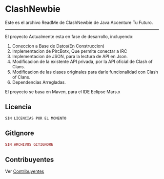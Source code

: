ClashNewbie
=============

Este es el archivo ReadMe de ClashNewbie de Java Accenture Tu Futuro.

-----------
El proyecto Actualmente esta en fase de desarrollo, incluyendo:

1. Coneccion a Base de Datos(En Construccion)
2. Implementacion de PircBotx, Que permite conectar a IRC
3. Implementacion de JSON, para la lectura de API en Json.
4. Modificacion de la existente API privada, por la API oficial de Clash of Clans.
5. Modificacion de las clases originales para darle funcionalidad con Clash of Clans.
6. Dependencias Arregladas.

El proyecto se basa en Maven, para el IDE Eclipse Mars.x 

Licencia
-----------

```
SIN LICENCIAS POR EL MOMENTO
```

GitIgnore
-----

```ruby
SIN ARCHIVOS GITIGNORE
```


Contribuyentes
------------

Ver [Contribuyentes](CONTRIBUTING.md)
